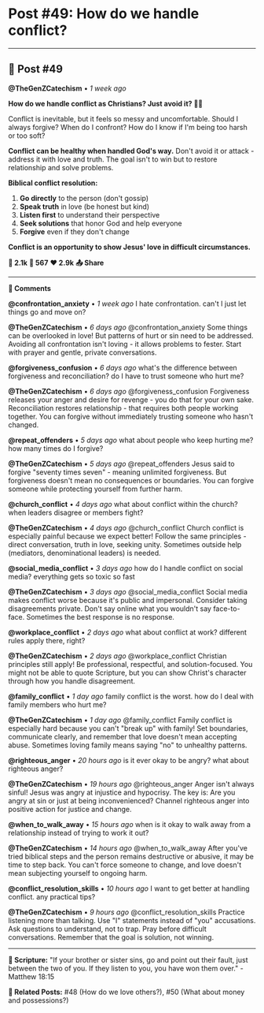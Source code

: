 # Post #49: How do we handle conflict?

---

## 📱 Post #49

**@TheGenZCatechism** • *1 week ago*

**How do we handle conflict as Christians? Just avoid it? 😬💥**

Conflict is inevitable, but it feels so messy and uncomfortable. Should I always forgive? When do I confront? How do I know if I'm being too harsh or too soft?

**Conflict can be healthy when handled God's way.** Don't avoid it or attack - address it with love and truth. The goal isn't to win but to restore relationship and solve problems.

**Biblical conflict resolution:**
1. **Go directly** to the person (don't gossip)
2. **Speak truth** in love (be honest but kind)
3. **Listen first** to understand their perspective
4. **Seek solutions** that honor God and help everyone
5. **Forgive** even if they don't change

**Conflict is an opportunity to show Jesus' love in difficult circumstances.**

**💭 2.1k** **🔄 567** **❤️ 2.9k** **📤 Share**

---

**💬 Comments**

**@confrontation_anxiety** • *1 week ago*
I hate confrontation. can't I just let things go and move on?

**@TheGenZCatechism** • *6 days ago*
@confrontation_anxiety Some things can be overlooked in love! But patterns of hurt or sin need to be addressed. Avoiding all confrontation isn't loving - it allows problems to fester. Start with prayer and gentle, private conversations.

**@forgiveness_confusion** • *6 days ago*
what's the difference between forgiveness and reconciliation? do I have to trust someone who hurt me?

**@TheGenZCatechism** • *6 days ago*
@forgiveness_confusion Forgiveness releases your anger and desire for revenge - you do that for your own sake. Reconciliation restores relationship - that requires both people working together. You can forgive without immediately trusting someone who hasn't changed.

**@repeat_offenders** • *5 days ago*
what about people who keep hurting me? how many times do I forgive?

**@TheGenZCatechism** • *5 days ago*
@repeat_offenders Jesus said to forgive "seventy times seven" - meaning unlimited forgiveness. But forgiveness doesn't mean no consequences or boundaries. You can forgive someone while protecting yourself from further harm.

**@church_conflict** • *4 days ago*
what about conflict within the church? when leaders disagree or members fight?

**@TheGenZCatechism** • *4 days ago*
@church_conflict Church conflict is especially painful because we expect better! Follow the same principles - direct conversation, truth in love, seeking unity. Sometimes outside help (mediators, denominational leaders) is needed.

**@social_media_conflict** • *3 days ago*
how do I handle conflict on social media? everything gets so toxic so fast

**@TheGenZCatechism** • *3 days ago*
@social_media_conflict Social media makes conflict worse because it's public and impersonal. Consider taking disagreements private. Don't say online what you wouldn't say face-to-face. Sometimes the best response is no response.

**@workplace_conflict** • *2 days ago*
what about conflict at work? different rules apply there, right?

**@TheGenZCatechism** • *2 days ago*
@workplace_conflict Christian principles still apply! Be professional, respectful, and solution-focused. You might not be able to quote Scripture, but you can show Christ's character through how you handle disagreement.

**@family_conflict** • *1 day ago*
family conflict is the worst. how do I deal with family members who hurt me?

**@TheGenZCatechism** • *1 day ago*
@family_conflict Family conflict is especially hard because you can't "break up" with family! Set boundaries, communicate clearly, and remember that love doesn't mean accepting abuse. Sometimes loving family means saying "no" to unhealthy patterns.

**@righteous_anger** • *20 hours ago*
is it ever okay to be angry? what about righteous anger?

**@TheGenZCatechism** • *19 hours ago*
@righteous_anger Anger isn't always sinful! Jesus was angry at injustice and hypocrisy. The key is: Are you angry at sin or just at being inconvenienced? Channel righteous anger into positive action for justice and change.

**@when_to_walk_away** • *15 hours ago*
when is it okay to walk away from a relationship instead of trying to work it out?

**@TheGenZCatechism** • *14 hours ago*
@when_to_walk_away After you've tried biblical steps and the person remains destructive or abusive, it may be time to step back. You can't force someone to change, and love doesn't mean subjecting yourself to ongoing harm.

**@conflict_resolution_skills** • *10 hours ago*
I want to get better at handling conflict. any practical tips?

**@TheGenZCatechism** • *9 hours ago*
@conflict_resolution_skills Practice listening more than talking. Use "I" statements instead of "you" accusations. Ask questions to understand, not to trap. Pray before difficult conversations. Remember that the goal is solution, not winning.

---

**📖 Scripture:** "If your brother or sister sins, go and point out their fault, just between the two of you. If they listen to you, you have won them over." - Matthew 18:15

**🔗 Related Posts:** #48 (How do we love others?), #50 (What about money and possessions?) 